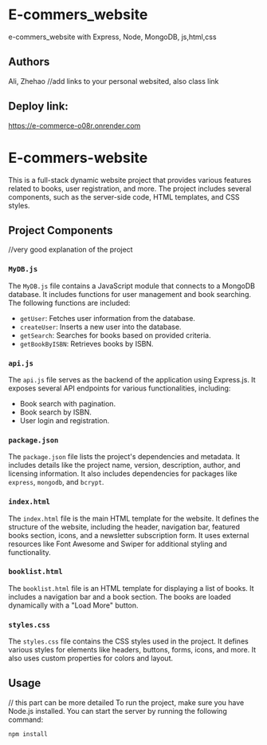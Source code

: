 # E-commers_website

e-commers_website with Express, Node, MongoDB, js,html,css

## Authors

Ali, Zhehao //add links to your personal websited, also class link

## Deploy link:

https://e-commerce-o08r.onrender.com

# E-commers-website

This is a full-stack dynamic website project that provides various features related to books, user registration, and more. The project includes several components, such as the server-side code, HTML templates, and CSS styles.

## Project Components 
//very good explanation of the project
### `MyDB.js`

The `MyDB.js` file contains a JavaScript module that connects to a MongoDB database. It includes functions for user management and book searching. The following functions are included:

- `getUser`: Fetches user information from the database.
- `createUser`: Inserts a new user into the database.
- `getSearch`: Searches for books based on provided criteria.
- `getBookByISBN`: Retrieves books by ISBN.

### `api.js`

The `api.js` file serves as the backend of the application using Express.js. It exposes several API endpoints for various functionalities, including:

- Book search with pagination.
- Book search by ISBN.
- User login and registration.

### `package.json`

The `package.json` file lists the project's dependencies and metadata. It includes details like the project name, version, description, author, and licensing information. It also includes dependencies for packages like `express`, `mongodb`, and `bcrypt`.

### `index.html`

The `index.html` file is the main HTML template for the website. It defines the structure of the website, including the header, navigation bar, featured books section, icons, and a newsletter subscription form. It uses external resources like Font Awesome and Swiper for additional styling and functionality.

### `booklist.html`

The `booklist.html` file is an HTML template for displaying a list of books. It includes a navigation bar and a book section. The books are loaded dynamically with a "Load More" button.

### `styles.css`

The `styles.css` file contains the CSS styles used in the project. It defines various styles for elements like headers, buttons, forms, icons, and more. It also uses custom properties for colors and layout.

## Usage
// this part can be more detailed
To run the project, make sure you have Node.js installed. You can start the server by running the following command:

```bash
npm install
```
